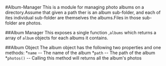 #Album-Manager
This is  a module for managing photo albums on a directory.Assume that given a path ther is an album sub-folder, and each of ites individual sub-folder are themselves the albums.Files in those sub-folder are photos.

##Album Manager
This exposes a single function ,`albums` which returns a array of `album` objects for each albums it contains.

##Album Object
The album object has the following two properties and one methods:
*`name` -- The name of the album
*`path` -- The path of the album
*`photos()` -- Calling this method will returns all the album's photos
